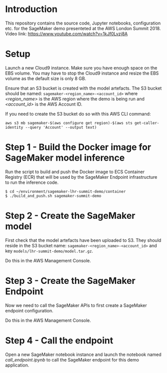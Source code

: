 # Introduction
This repository contains the source code, Jupyter notebooks, configuration etc. for the SageMaker demo presenteted at the AWS London Summit 2018.
Video link: https://www.youtube.com/watch?v=1kJf0Lvzj8A

# Setup

Launch a new Cloud9 instance. Make sure you have enough space on the EBS volume. You may have to stop the Cloud9 instance and resize the EBS volume as the default size is only 8 GB.

Ensure that an S3 bucket is created with the model artefacts. The S3 bucket should be named: ```sagemaker-<region_name>-<account_id>``` where *<region_name>* is the AWS region where the demo is being run and *<account_id>* is the AWS Account ID.

If you need to create the S3 bucket do so with this AWS CLI command:

```
aws s3 mb sagemaker-$(aws configure get region)-$(aws sts get-caller-identity --query 'Account' --output text)
```

# Step 1 - Build the Docker image for SageMaker model inference

Run the script to build and push the Docker image to ECS Container Registry (ECR) that will be used by the SageMaker Endpoint infrastructure to run the inference code.

```
$ cd ~/environment/sagemaker-lhr-summit-demo/container
$ ./build_and_push.sh sagemaker-summit-demo
```

# Step 2 - Create the SageMaker model

First check that the model artefacts have been uploaded to S3. They should reside in the S3 bucket name: ```sagemaker-<region_name>-<account_id>``` and key ```models/lhr-summit-demo/model.tar.gz```.

Do this in the AWS Management Console.

# Step 3 - Create the SageMaker Endpoint

Now we need to call the SageMaker APIs to first create a SageMaker endpoint configuration.

Do this in the AWS Management Console.

# Step 4 - Call the endpoint

Open a new SageMaker notebook instance and launch the notebook named *call_endpoint.ipynb* to call the SageMaker endpoint for this demo application.

